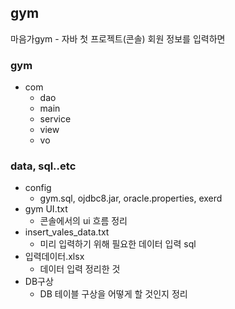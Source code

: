## gym
마음가gym - 자바 첫 프로젝트(콘솔)
회원 정보를 입력하면 

### gym
- com
  - dao
  - main
  - service
  - view
  - vo
  



### data, sql..etc
- config
  - gym.sql, ojdbc8.jar, oracle.properties, exerd
- gym UI.txt
  - 콘솔에서의 ui 흐름 정리
- insert_vales_data.txt
  - 미리 입력하기 위해 필요한 데이터 입력 sql
- 입력데이터.xlsx
  - 데이터 입력 정리한 것
- DB구상
  - DB 테이블 구상을 어떻게 할 것인지 정리
